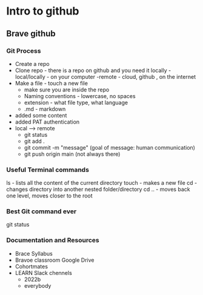 # Intro to github

## Brave github

### Git Process

- Create a repo
- Clone repo - there is a repo on github and you need it locally
  -local/locally - on your computer
  -remote - cloud, github , on the internet
- Make a file - touch a new file
  - make sure you are inside the repo
  - Naming conventions - lowercase, no spaces
  - extension - what file type, what language
  - .md - markdown
- added some content
- added PAT authentication
- local --> remote
  - git status
  - git add .
  - git commit -m "message" (goal of message: human communication)
  - git push origin main  (not always there)

### Useful Terminal commands

ls - lists all the content of the current directory
touch - makes a new file
cd <name> - changes directory into another nested folder/directory
cd .. - moves back one level, moves closer to the root

### Best Git command ever

git status


### Documentation and Resources
- Brace Syllabus
- Bravoe classroom Google Drive
- Cohortmates
- LEARN Slack chennels
  - 2022b
  - everybody
